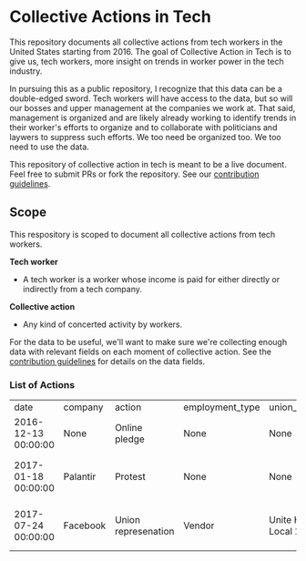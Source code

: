 # Collective Actions in Tech

This repository documents all collective actions from tech workers in the United States starting from 2016. The goal of Collective Action in Tech is to give us, tech workers, more insight on trends in worker power in the tech industry. 

In pursuing this as a public repository, I recognize that this data can be a double-edged sword. Tech workers will have access to the data, but so will our bosses and upper management at the companies we work at. That said, management is organized and are likely already working to identify trends in their worker's efforts to organize and to collaborate with politicians and laywers to suppress such efforts. We too need be organized too. We too need to use the data.

This repository of collective action in tech is meant to be a live document. Feel free to submit PRs or fork the repository. See our [contribution guidelines](.CONTRIBUTING.md).

## Scope

This respository is scoped to document all collective actions from tech workers. 

__Tech worker__
  - A tech worker is a worker whose income is paid for either directly or indirectly from a tech company.
  
__Collective action__
  - Any kind of concerted activity by workers.
  
For the data to be useful, we'll want to make sure we're collecting enough data with relevant fields on each moment of collective action. See the [contribution guidelines](.CONTRIBUTING.md) for details on the data fields.

### List of Actions
<table id="collective-actions-in-tech">
 <tr id="header">
  <td>
   date
  </td>
  <td>
   company
  </td>
  <td>
   action
  </td>
  <td>
   employment_type
  </td>
  <td>
   union_affiliation
  </td>
  <td>
   worker_count
  </td>
  <td>
   struggle_type
  </td>
  <td>
   source
  </td>
 </tr>
 <tr>
  <td data-column="date">
   2016-12-13 00:00:00
  </td>
  <td data-column="company">
   None
  </td>
  <td data-column="action">
   Online pledge
  </td>
  <td data-column="employment_type">
   None
  </td>
  <td data-column="union_affiliation">
   None
  </td>
  <td data-column="worker_count">
   2843
  </td>
  <td data-column="struggle_type">
   Ethics
  </td>
  <td data-column="source">
   https://neveragain.tech/
  </td>
 </tr>
 <tr>
  <td data-column="date">
   2017-01-18 00:00:00
  </td>
  <td data-column="company">
   Palantir
  </td>
  <td data-column="action">
   Protest
  </td>
  <td data-column="employment_type">
   None
  </td>
  <td data-column="union_affiliation">
   None
  </td>
  <td data-column="worker_count">
   50
  </td>
  <td data-column="struggle_type">
   Ethics
  </td>
  <td data-column="source">
   https://techcrunch.com/2017/01/18/tech-employees-protest-in-front-of-palantir-hq-over-fears-it-will-build-trumps-muslim-registry/
  </td>
 </tr>
 <tr>
  <td data-column="date">
   2017-07-24 00:00:00
  </td>
  <td data-column="company">
   Facebook
  </td>
  <td data-column="action">
   Union represenation
  </td>
  <td data-column="employment_type">
   Vendor
  </td>
  <td data-column="union_affiliation">
   Unite Here Local 19
  </td>
  <td data-column="worker_count">
   500
  </td>
  <td data-column="struggle_type">
   Wages, Health benefits
  </td>
  <td data-column="source">
   http://unitehere.org/press-releases/cafeteria-workers-at-facebook-unionize-continuing-movement-for-a-more-inclusive-silicon-valley/
  </td>
 </tr>
</table>
